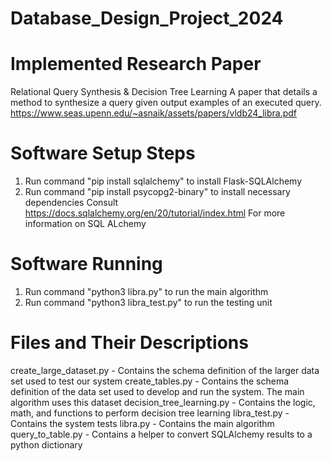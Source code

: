 # Database_Design_Project_2024

# Implemented Research Paper
Relational Query Synthesis & Decision Tree Learning
A paper that details a method to synthesize a query given output examples of an executed query.
https://www.seas.upenn.edu/~asnaik/assets/papers/vldb24_libra.pdf

# Software Setup Steps
1. Run command "pip install sqlalchemy" to install Flask-SQLAlchemy
2. Run command "pip install psycopg2-binary" to install necessary dependencies
Consult https://docs.sqlalchemy.org/en/20/tutorial/index.html
For more information on SQL ALchemy

# Software Running
1. Run command "python3 libra.py" to run the main algorithm
2. Run command "python3 libra_test.py" to run the testing unit

# Files and Their Descriptions
create_large_dataset.py - Contains the schema definition of the larger data set used to test our system
create_tables.py - Contains the schema definition of the data set used to develop and run the system. The main algorithm uses this dataset
decision_tree_learning.py - Contains the logic, math, and functions to perform decision tree learning
libra_test.py - Contains the system tests
libra.py - Contains the main algorithm
query_to_table.py - Contains a helper to convert SQLAlchemy results to a python dictionary
